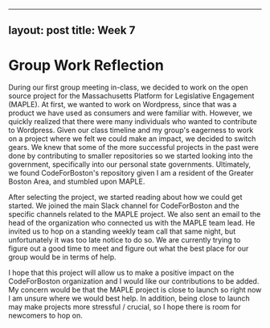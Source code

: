 
---
layout: post
title: Week 7
---

# Group Work Reflection

During our first group meeting in-class, we decided to work on the open source project for the Massachusetts Platform for Legislative Engagement (MAPLE). At first, we wanted to work on Wordpress, since that was a product we have used as consumers and were familiar with. However, we quickly realized that there were many individuals who wanted to contribute to Wordpress. Given our class timeline and my group's eagerness to work on a project where we felt we could make an impact, we decided to switch gears. We knew that some of the more successful projects in the past were done by contributing to smaller repositories so we started looking into the government, specifically into our personal state governments. Ultimately, we found CodeForBoston's repository given I am a resident of the Greater Boston Area, and stumbled upon MAPLE. 

<!--more-->

After selecting the project, we started reading about how we could get started. We joined the main Slack channel for CodeForBoston and the specific channels related to the MAPLE project. We also sent an email to the head of the organization who connected us with the MAPLE team lead. He invited us to hop on a standing weekly team call that same night, but unfortunately it was too late notice to do so. We are currently trying to figure out a good time to meet and figure out what the best place for our group would be in terms of help. 

I hope that this project will allow us to make a positive impact on the CodeForBoston organization and I would like our contributions to be added. My concern would be that the MAPLE project is close to launch so right now I am unsure where we would best help. In addition, being close to launch may make projects more stressful / crucial, so I hope there is room for newcomers to hop on.